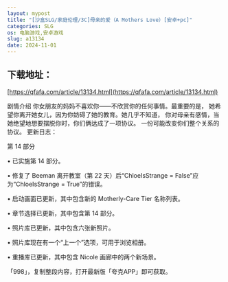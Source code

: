 ```yaml
---
layout: mypost
title: "[沙盒SLG/家庭伦理/3C]母亲的爱（A Mothers Love）[安卓+pc]"
categories: SLG
os: 电脑游戏,安卓游戏
slug: a13134
date: 2024-11-01
---
```


## 下载地址：

[https://qfafa.com/article/13134.html](https://qfafa.com/article/13134.html)

剧情介绍
你女朋友的妈妈不喜欢你——不欣赏你的任何事情。最重要的是，
她希望你离开她女儿，因为你妨碍了她的教育。她几乎不知道，
你对母亲有感情，当她绝望地想要摆脱你时，你们俩达成了一项协议。
一份可能改变你们整个关系的协议。
更新日志：

第 14 部分

• 已实施第 14 部分。

• 修复了 Beeman 离开教室（第 22 天）后“ChloeIsStrange = False”应为“ChloeIsStrange = True”的错误。

• 启动画面已更新，其中包含新的 Motherly-Care Tier 名称列表。

• 章节选择已更新，其中包含第 14 部分。

• 照片库已更新，其中包含六张新照片。

• 照片库现在有一个“上一个”选项，可用于浏览相册。

• 重播库已更新，其中包含 Nicole 画廊中的两个新场景。

「998」，复制整段内容，打开最新版「夸克APP」即可获取。
